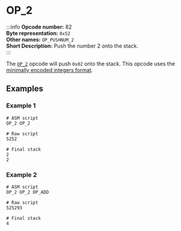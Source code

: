 # OP_2
:::info
**Opcode number:** 82  
**Byte representation:** `0x52`  
**Other names:** `OP_PUSHNUM_2`  
**Short Description:** Push the number 2 onto the stack.  
:::

The [`OP_2`](./OP_2.md) opcode will push `0x02` onto the stack. This opcode uses the [minimally encoded integers format](../script/numbers.md#minimally-encoded-integers).

## Examples
### Example 1
```shell
# ASM script
OP_2 OP_2

# Raw script
5252

# Final stack
2
2
```

### Example 2
```shell
# ASM script
OP_2 OP_2 OP_ADD

# Raw script
525293

# Final stack
4
```
